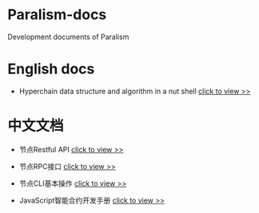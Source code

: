 # Paralism-docs
Development documents of Paralism

# English docs
* Hyperchain data structure and algorithm in a nut shell [click to view >>](https://www.paralism.com/info/docs/hyperchain-data-structure-and-algorithm-in-a-nut-shell/)
  
# 中文文档
* 节点Restful API [click to view >>](https://www.paralism.com/info/docs/paralism-%e8%8a%82%e7%82%b9-restapi/)
* 节点RPC接口 [click to view >>](https://www.paralism.com/info/docs/paralism-%e8%8a%82%e7%82%b9-rpc-%e6%8e%a5%e5%8f%a3/)
* 节点CLI基本操作 [click to view >>](https://www.paralism.com/info/docs/paralismnodecliguide/)

* JavaScript智能合约开发手册 [click to view >>](https://www.paralism.com/info/docs/paralism-%e6%99%ba%e8%83%bd%e5%90%88%e7%ba%a6%e5%bc%80%e5%8f%91%e6%89%8b%e5%86%8c/) 
